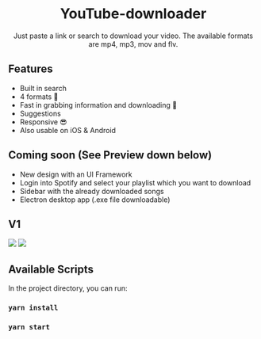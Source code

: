 <h1 align="center">YouTube-downloader</h1>

<p align="center">
Just paste a link or search to download your video. The available formats are mp4, mp3, mov and flv.
</p>

## Features
- Built in search
- 4 formats 🤘
- Fast in grabbing information and downloading 🚀
- Suggestions
- Responsive 😎
- Also usable on iOS & Android



## Coming soon (See Preview down below)
- New design with an UI Framework
- Login into Spotify and select your playlist which you want to download
- Sidebar with the already downloaded songs
- Electron desktop app (.exe file downloadable)

## V1
![](https://raw.githubusercontent.com/bennymeier/new-youtube-downloader/master/screenshot.PNG)
![](https://raw.githubusercontent.com/bennymeier/new-youtube-downloader/master/screenshot_1.PNG)


## Available Scripts

In the project directory, you can run:

### `yarn install`

### `yarn start` 
